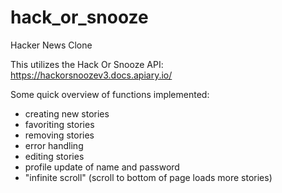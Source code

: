 # hack_or_snooze

Hacker News Clone

This utilizes the Hack Or Snooze API: 
https://hackorsnoozev3.docs.apiary.io/


Some quick overview of functions implemented:
- creating new stories
- favoriting stories
- removing stories
- error handling
- editing stories
- profile update of name and password
- "infinite scroll" (scroll to bottom of page loads more stories)